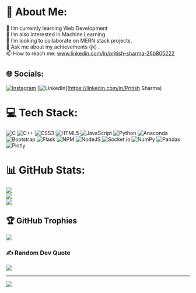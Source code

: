 # 💫 About Me:
🌱 I’m currently learning Web Development<br>
🔭 I’m also interested in Machine Learning<br>
👯 I’m looking to collaborate on MERN stack projects.<br>
💬 Ask me about my achievements (jk) .<br>
📫 How to reach me: www.linkedin.com/in/pritish-sharma-26b805222


## 🌐 Socials:
[![Instagram](https://img.shields.io/badge/Instagram-%23E4405F.svg?logo=Instagram&logoColor=white)](https://instagram.com/pritish_the_great) [![LinkedIn](https://img.shields.io/badge/LinkedIn-%230077B5.svg?logo=linkedin&logoColor=white)](https://linkedin.com/in/Pritish Sharma) 

# 💻 Tech Stack:
![C](https://img.shields.io/badge/c-%2300599C.svg?style=flat&logo=c&logoColor=white) ![C++](https://img.shields.io/badge/c++-%2300599C.svg?style=flat&logo=c%2B%2B&logoColor=white) ![CSS3](https://img.shields.io/badge/css3-%231572B6.svg?style=flat&logo=css3&logoColor=white) ![HTML5](https://img.shields.io/badge/html5-%23E34F26.svg?style=flat&logo=html5&logoColor=white) ![JavaScript](https://img.shields.io/badge/javascript-%23323330.svg?style=flat&logo=javascript&logoColor=%23F7DF1E) ![Python](https://img.shields.io/badge/python-3670A0?style=flat&logo=python&logoColor=ffdd54) ![Anaconda](https://img.shields.io/badge/Anaconda-%2344A833.svg?style=flat&logo=anaconda&logoColor=white) ![Bootstrap](https://img.shields.io/badge/bootstrap-%23563D7C.svg?style=flat&logo=bootstrap&logoColor=white) ![Flask](https://img.shields.io/badge/flask-%23000.svg?style=flat&logo=flask&logoColor=white) ![NPM](https://img.shields.io/badge/NPM-%23000000.svg?style=flat&logo=npm&logoColor=white) ![NodeJS](https://img.shields.io/badge/node.js-6DA55F?style=flat&logo=node.js&logoColor=white) ![Socket.io](https://img.shields.io/badge/Socket.io-black?style=flat&logo=socket.io&badgeColor=010101) ![NumPy](https://img.shields.io/badge/numpy-%23013243.svg?style=flat&logo=numpy&logoColor=white) ![Pandas](https://img.shields.io/badge/pandas-%23150458.svg?style=flat&logo=pandas&logoColor=white) ![Plotly](https://img.shields.io/badge/Plotly-%233F4F75.svg?style=flat&logo=plotly&logoColor=white)
# 📊 GitHub Stats:
![](https://github-readme-stats.vercel.app/api?username=pritish1906&theme=gotham&hide_border=true&include_all_commits=true&count_private=false)<br/>
![](https://github-readme-streak-stats.herokuapp.com/?user=pritish1906&theme=gotham&hide_border=true)<br/>
![](https://github-readme-stats.vercel.app/api/top-langs/?username=pritish1906&theme=gotham&hide_border=true&include_all_commits=true&count_private=false&layout=compact)

## 🏆 GitHub Trophies
![](https://github-profile-trophy.vercel.app/?username=pritish1906&theme=tokyonight&no-frame=true&no-bg=false&margin-w=4)

### ✍️ Random Dev Quote
![](https://quotes-github-readme.vercel.app/api?type=horizontal&theme=tokyonight)



---
[![](https://visitcount.itsvg.in/api?id=pritish1906&icon=8&color=0)](https://visitcount.itsvg.in)

<!-- Proudly created with GPRM ( https://gprm.itsvg.in ) -->
